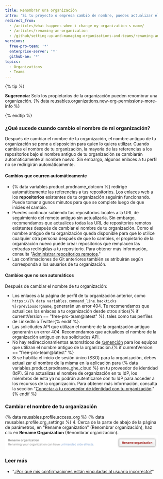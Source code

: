 ```yaml
---
title: Renombrar una organización
intro: 'Si tu proyecto o empresa cambió de nombre, puedes actualizar el nombre de tu organización para que coincida.'
redirect_from:
  - /articles/what-happens-when-i-change-my-organization-s-name/
  - /articles/renaming-an-organization
  - /github/setting-up-and-managing-organizations-and-teams/renaming-an-organization
versions:
  free-pro-team: '*'
  enterprise-server: '*'
  github-ae: '*'
topics:
  - Organizations
  - Teams
---
```


{% tip %}

**Sugerencia:** Solo los propietarios de la organización pueden renombrar una organización. {% data reusables.organizations.new-org-permissions-more-info %}

{% endtip %}

### ¿Qué sucede cuando cambio el nombre de mi organización?

Después de cambiar el nombre de tu organización, el nombre antiguo de tu organización se pone a disposición para quien lo quiera utilizar. Cuando cambias el nombre de tu organización, la mayoría de las referencias a los repositorios bajo el nombre antiguo de tu organización se cambiarán automáticamente al nombre nuevo. Sin embargo, algunos enlaces a tu perfil no se redirigirán automáticamente.

#### Cambios que ocurren automáticamente

- {% data variables.product.prodname_dotcom %} redirige automáticamente las referencias a tus repositorios.  Los enlaces web a los **repositorios** existentes de tu organización seguirán funcionando. Puede tomar algunos minutos para que se complete luego de que inicies el cambio.
- Puedes continuar subiendo tus repositorios locales a la URL de seguimiento del remoto antiguo sin actualizarla. Sin embargo, recomendamos que actualices todas las URL de repositorios remotos existentes después de cambiar el nombre de tu organización. Como el nombre antiguo de tu organización queda disponible para que lo utilice cualquier otra persona después de que lo cambies, el propietario de la organización nuevo puede crear repositorios que remplacen las entradas redirigidas a tu repositorio. Para obtener más información, consulta "[Administrar repositorios remotos](/github/getting-started-with-github/managing-remote-repositories)."
- Las confirmaciones de Git anteriores también se atribuirán según corresponda a los usuarios de tu organización.

#### Cambios que no son automáticos

Después de cambiar el nombre de tu organización:
- Los enlaces a la página de perfil de tu organización anterior, como `https://{% data variables.command_line.backticks %}/previousorgname`, generarán un error 404. Te recomendamos que actualices los enlaces a tu organización desde otros sitios{% if currentVersion == "free-pro-team@latest" %}, tales como tus perfiles de LinkedIn o Twitter{% endif %}.
- Las solicitudes API que utilizan el nombre de la organización antiguo generarán un error 404. Recomendamos que actualices el nombre de la organización antiguo en tus solicitudes API.
- No hay redireccionamientos automáticos de [@mención](/articles/basic-writing-and-formatting-syntax/#mentioning-people-and-teams) para los equipos que utilizan el nombre antiguo de la organización.{% if currentVersion == "free-pro-team@latest" %}
- Si se habilita el inicio de sesión único (SSO) para la organización, debes actualizar el nombre de la misma en la aplicación para {% data variables.product.prodname_ghe_cloud %} en tu proveedor de identidad (IdP). Si no actualizas el nombre de organización en tu IdP, los miembros de esta ya no podrán autenticarse con tu IdP para acceder a los recursos de la organización. Para obtener más información, consulta la sección "[Conectar a tu proveedor de identidad con tu organización](/github/setting-up-and-managing-organizations-and-teams/connecting-your-identity-provider-to-your-organization)."{% endif %}

### Cambiar el nombre de tu organización

{% data reusables.profile.access_org %}
{% data reusables.profile.org_settings %}
4. Cerca de la parte de abajo de la página de parámetros, en "Rename organization" (Renombrar organización), haz clic en **Rename Organization** (Renombrar organización). ![Botón Rename organization (Renombrar organización)](/assets/images/help/settings/settings-rename-organization.png)

### Leer más

* "[¿Por qué mis confirmaciones están vinculadas al usuario incorrecto?](/articles/why-are-my-commits-linked-to-the-wrong-user)"
